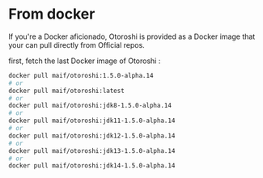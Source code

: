 # From docker

If you're a Docker aficionado, Otoroshi is provided as a Docker image that your can pull directly from Official repos.

first, fetch the last Docker image of Otoroshi :

```sh
docker pull maif/otoroshi:1.5.0-alpha.14
# or 
docker pull maif/otoroshi:latest
# or 
docker pull maif/otoroshi:jdk8-1.5.0-alpha.14
# or 
docker pull maif/otoroshi:jdk11-1.5.0-alpha.14
# or 
docker pull maif/otoroshi:jdk12-1.5.0-alpha.14
# or 
docker pull maif/otoroshi:jdk13-1.5.0-alpha.14
# or 
docker pull maif/otoroshi:jdk14-1.5.0-alpha.14
```